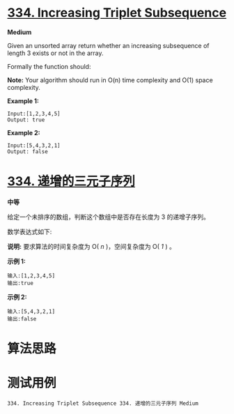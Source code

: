 # [334. Increasing Triplet Subsequence][enTitle]

**Medium**

Given an unsorted array return whether an increasing subsequence of length 3 exists or not in the array.

Formally the function should:


**Note:** Your algorithm should run in O(n) time complexity and O(1) space complexity.


**Example 1:** 

```
Input:[1,2,3,4,5]
Output: true
```


**Example 2:** 

```
Input:[5,4,3,2,1]
Output: false
```






# [334. 递增的三元子序列][cnTitle]

**中等**

给定一个未排序的数组，判断这个数组中是否存在长度为 3 的递增子序列。

数学表达式如下:


**说明:**  要求算法的时间复杂度为 O( *n* )，空间复杂度为 O( *1* ) 。

**示例 1:** 

```
输入:[1,2,3,4,5]
输出:true

```

**示例 2:** 

```
输入:[5,4,3,2,1]
输出:false
```




# 算法思路

# 测试用例
```
334. Increasing Triplet Subsequence 334. 递增的三元子序列 Medium
```

[enTitle]: https://leetcode.com/problems/increasing-triplet-subsequence/
[cnTitle]: https://leetcode-cn.com/problems/increasing-triplet-subsequence/
